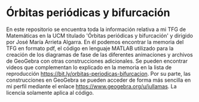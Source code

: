 # Órbitas periódicas y bifurcación
En este repositorio se encuentra toda la información relativa a mi TFG de Matemáticas en la UCM titulado 'Órbitas periódicas y bifurcación' y dirigido por José María Arrieta Algarra. En él podemos encontrar la memoria del TFG en formato pdf, el código en lenguaje MATLAB utilizado para la creación de los diagramas de fase de las diferentes animaciones y archivos de GeoGebra con otras construcciones adicionales. Se pueden encontrar videos que complementan lo explicado en la memoria en la lista de reproducción https://bit.ly/orbitas-periodicas-bifurcacion. Por su parte, las construcciones en GeoGebra se pueden acceder de forma más sencilla en mi perfil mediante el enlace https://www.geogebra.org/u/jullamas. La licencia solamente aplica al código.
